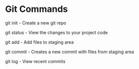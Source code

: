 # Git Commands

git init - Create a new git repo

git status - View the changes to your project code

git add - Add files to staging area

git commit - Creates a new commit with files from staging area

git log - View recent commits
